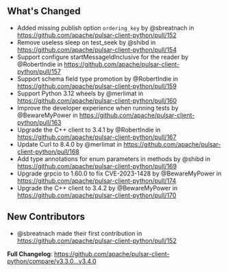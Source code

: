 ## What's Changed
* Added missing publish option `ordering_key` by @sbreatnach in https://github.com/apache/pulsar-client-python/pull/152
* Remove useless sleep on test_seek by @shibd in https://github.com/apache/pulsar-client-python/pull/154
* Support configure startMessageIdInclusive for the reader by @RobertIndie in https://github.com/apache/pulsar-client-python/pull/157
* Support schema field type promotion by @RobertIndie in https://github.com/apache/pulsar-client-python/pull/159
* Support Python 3.12 wheels by @merlimat in https://github.com/apache/pulsar-client-python/pull/160
* Improve the developer experience when running tests by @BewareMyPower in https://github.com/apache/pulsar-client-python/pull/163
* Upgrade the C++ client to 3.4.1 by @RobertIndie in https://github.com/apache/pulsar-client-python/pull/167
* Update Curl to 8.4.0 by @merlimat in https://github.com/apache/pulsar-client-python/pull/168
* Add type annotations for enum parameters in methods by @shibd in https://github.com/apache/pulsar-client-python/pull/169
* Upgrade grpcio to 1.60.0 to fix CVE-2023-1428 by @BewareMyPower in https://github.com/apache/pulsar-client-python/pull/174
* Upgrade the C++ client to 3.4.2 by @BewareMyPower in https://github.com/apache/pulsar-client-python/pull/170

## New Contributors
* @sbreatnach made their first contribution in https://github.com/apache/pulsar-client-python/pull/152

**Full Changelog**: https://github.com/apache/pulsar-client-python/compare/v3.3.0...v3.4.0